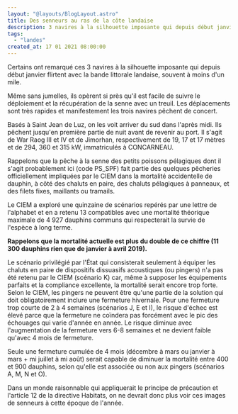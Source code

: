 ```yaml
---
layout: "@layouts/BlogLayout.astro"
title: Des senneurs au ras de la côte landaise
description: 3 navires à la silhouette imposante qui depuis début janvier flirtent avec la bande littorale landaise
tags:
  - "landes"
created_at: 17 01 2021 08:00:00
---
```


Certains ont remarqué ces 3 navires à la silhouette imposante qui depuis début janvier flirtent avec la bande littorale landaise, souvent à moins d'un mile.

Même sans jumelles, ils opèrent si près qu'il est facile de suivre le déploiement et la récupération de la senne avec un treuil. Les déplacements sont très rapides et manifestement les trois navires pêchent de concert. 

Basés à Saint Jean de Luz, on les voit arriver du sud dans l'après midi. Ils pêchent jusqu'en première partie de nuit avant de revenir au port. Il s'agit de War Raog III et IV et de Jimorhan, respectivement de 19, 17 et 17 mètres et de 294, 360 et 315 kW, immatriculés à CONCARNEAU.

Rappelons que la pêche à la senne des petits poissons pélagiques dont il s'agit probablement ici (code PS_SPF) fait partie des quelques pêcheries officiellement impliquées par le CIEM dans la mortalité accidentelle de dauphin, à côté des chaluts en paire, des chaluts pélagiques à panneaux, et des filets fixes, maillants ou tramails. 

Le CIEM a exploré une quinzaine de scénarios repérés par une lettre de l'alphabet et en a retenu 13 compatibles avec une mortalité théorique maximale de 4 927 dauphins communs qui  respecterait la survie de l'espèce à long terme. 

**Rappelons que la mortalité actuelle est plus du double de ce chiffre (11 300 dauphins rien que de janvier à avril 2019).**

Le scénario privilégié par l'État qui consisterait seulement à équiper les chaluts en paire de dispositifs dissuasifs acoustiques (ou pingers) n'a pas été retenu par le CIEM (scénario K) car, même à supposer les équipements parfaits et la compliance excellente, la mortalité serait encore trop forte. 
Selon le CIEM, les pingers ne peuvent être qu'une partie de la solution qui doit obligatoirement inclure une fermeture hivernale. Pour une fermeture trop courte de 2 à 4 semaines (scénarios J, E et I), le risque d'échec est élevé parce que la fermeture ne coïndera pas forcément avec le pic des échouages qui varie d'année en année. Le risque diminue avec l'augmentation de la fermeture vers 6-8 semaines et ne devient faible qu'avec 4 mois de fermeture.

Seule une fermeture cumulée de 4 mois (décembre à mars ou janvier à mars + mi juillet à mi août)  serait capable de diminuer la mortalité entre 400 et 900 dauphins, selon qu'elle est associée ou non aux pingers (scénarios A, M, N et O).

Dans un monde raisonnable qui appliquerait le principe de précaution et l'article 12 de la directive Habitats, on ne devrait donc plus voir ces images de senneurs à cette époque de l'année.